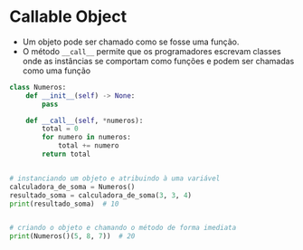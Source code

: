 # Callable Object

- Um objeto pode ser chamado como se fosse uma função.
- O método ``__call__`` permite que os programadores escrevam classes onde as instâncias se comportam como funções e podem ser chamadas como uma função

````python
class Numeros:
    def __init__(self) -> None:
        pass

    def __call__(self, *numeros):
        total = 0
        for numero in numeros:
            total += numero
        return total


# instanciando um objeto e atribuindo à uma variável
calculadora_de_soma = Numeros()
resultado_soma = calculadora_de_soma(3, 3, 4)
print(resultado_soma)  # 10


# criando o objeto e chamando o método de forma imediata
print(Numeros()(5, 8, 7))  # 20
````